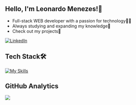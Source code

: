## Hello, I'm Leonardo Menezes!👋

- Full-stack WEB developer with a passion for technology👨‍💻
- Always studying and expanding my knowledge🚀
- Check out my projects📁

[![LinkedIn](https://img.shields.io/badge/LinkedIn-0077B5?style=for-the-badge&logo=linkedin&logoColor=white)](https://www.linkedin.com/in/leonardo-menezes-04629a292/)

## Tech Stack🛠️
[![My Skills](https://skillicons.dev/icons?i=js,ts,html,css,nodejs,react,express,git,tailwind,styledcomponents,sass,sqlite)](https://skillicons.dev)


## GitHub Analytics
![](https://github-readme-stats.vercel.app/api/top-langs/?username=leonardomenezes7&theme=blue-green)

